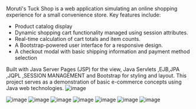 Moruti's Tuck Shop is a web application simulating an online shopping experience for a small convenience store. Key features include:

- Product catalog display
- Dynamic shopping cart functionality managed using session attributes.
- Real-time calculation of cart totals and item counts.
- A Bootstrap-powered user interface for a responsive design.
- A checkout modal with basic shipping information and payment method selection 

Built with Java Server Pages (JSP) for the view, Java Servlets ,EJB,JPA ,JQPL ,SESSION MANAGEMENT and Bootstrap for styling and layout.
This project serves as a demonstration of basic e-commerce concepts using Java web technologies.
![image](https://github.com/user-attachments/assets/a8c8cd32-1026-4678-a437-b7132bd982c5)

![image](https://github.com/user-attachments/assets/ecf0b388-ebbc-47a6-9353-4270400333f4)
![image](https://github.com/user-attachments/assets/59767aba-031f-440f-9a7d-3d9268ef413d)
![image](https://github.com/user-attachments/assets/b87a14d6-ffaf-4481-a68e-dd01398aa81f)
![image](https://github.com/user-attachments/assets/4e7677ef-cb27-40ff-afc3-e413ff50b0c9)
![image](https://github.com/user-attachments/assets/ed27633c-f66f-4691-936e-b258b8d54958)
![image](https://github.com/user-attachments/assets/11735140-8e8a-4565-8298-e73bd4044387)
![image](https://github.com/user-attachments/assets/dda127e8-ab00-4803-8367-0952d879ccf2)




